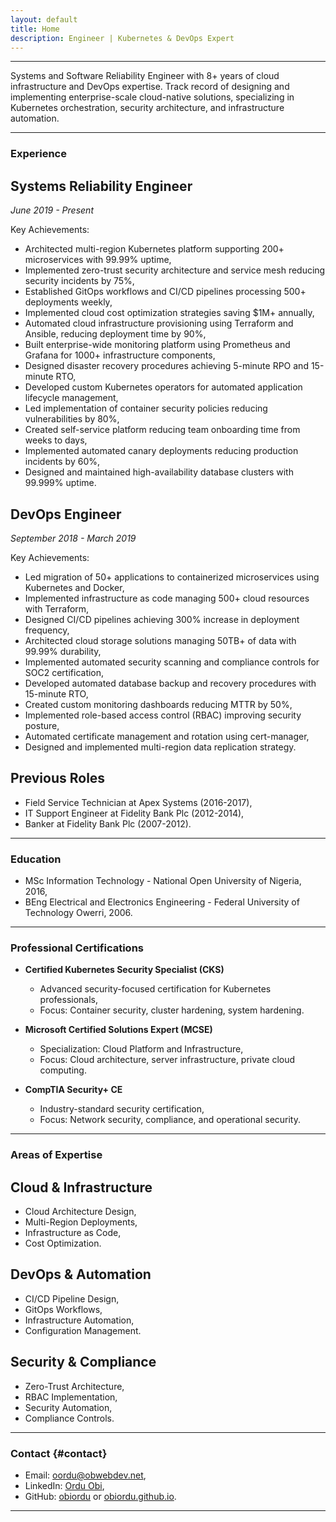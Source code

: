 ```yaml
---
layout: default
title: Home
description: Engineer | Kubernetes & DevOps Expert
---
```


---

Systems and Software Reliability Engineer with 8+ years of cloud infrastructure and DevOps expertise. Track record of designing and implementing enterprise-scale cloud-native solutions, specializing in Kubernetes orchestration, security architecture, and infrastructure automation.

---

### Experience

## Systems Reliability Engineer
*June 2019 - Present*

Key Achievements:
- Architected multi-region Kubernetes platform supporting 200+ microservices with 99.99% uptime,
- Implemented zero-trust security architecture and service mesh reducing security incidents by 75%,
- Established GitOps workflows and CI/CD pipelines processing 500+ deployments weekly,
- Implemented cloud cost optimization strategies saving $1M+ annually,
- Automated cloud infrastructure provisioning using Terraform and Ansible, reducing deployment time by 90%,
- Built enterprise-wide monitoring platform using Prometheus and Grafana for 1000+ infrastructure components,
- Designed disaster recovery procedures achieving 5-minute RPO and 15-minute RTO,
- Developed custom Kubernetes operators for automated application lifecycle management,
- Led implementation of container security policies reducing vulnerabilities by 80%,
- Created self-service platform reducing team onboarding time from weeks to days,
- Implemented automated canary deployments reducing production incidents by 60%,
- Designed and maintained high-availability database clusters with 99.999% uptime.

## DevOps Engineer
*September 2018 - March 2019*

Key Achievements:
- Led migration of 50+ applications to containerized microservices using Kubernetes and Docker,
- Implemented infrastructure as code managing 500+ cloud resources with Terraform,
- Designed CI/CD pipelines achieving 300% increase in deployment frequency,
- Architected cloud storage solutions managing 50TB+ of data with 99.99% durability,
- Implemented automated security scanning and compliance controls for SOC2 certification,
- Developed automated database backup and recovery procedures with 15-minute RTO,
- Created custom monitoring dashboards reducing MTTR by 50%,
- Implemented role-based access control (RBAC) improving security posture,
- Automated certificate management and rotation using cert-manager,
- Designed and implemented multi-region data replication strategy.

## Previous Roles
- Field Service Technician at Apex Systems (2016-2017),
- IT Support Engineer at Fidelity Bank Plc (2012-2014),
- Banker at Fidelity Bank Plc (2007-2012).

---

### Education
- MSc Information Technology - National Open University of Nigeria, 2016,
- BEng Electrical and Electronics Engineering - Federal University of Technology Owerri, 2006.

---

### Professional Certifications

- **Certified Kubernetes Security Specialist (CKS)**
  - Advanced security-focused certification for Kubernetes professionals,
  - Focus: Container security, cluster hardening, system hardening.

- **Microsoft Certified Solutions Expert (MCSE)**
  - Specialization: Cloud Platform and Infrastructure,
  - Focus: Cloud architecture, server infrastructure, private cloud computing.

- **CompTIA Security+ CE**
  - Industry-standard security certification,
  - Focus: Network security, compliance, and operational security.

---

### Areas of Expertise

## Cloud & Infrastructure
- Cloud Architecture Design,
- Multi-Region Deployments,
- Infrastructure as Code,
- Cost Optimization.

## DevOps & Automation
- CI/CD Pipeline Design,
- GitOps Workflows,
- Infrastructure Automation,
- Configuration Management.

## Security & Compliance
- Zero-Trust Architecture,
- RBAC Implementation,
- Security Automation,
- Compliance Controls.

---

### Contact {#contact}

- Email: [oordu@obwebdev.net](mailto:oordu@obwebdev.net),
- LinkedIn: [Ordu Obi](https://www.linkedin.com/in/oscarordu/),
- GitHub: [obiordu](https://github.com/obiordu) or [obiordu.github.io](https://obiordu.github.io).

---